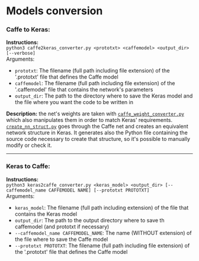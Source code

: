 # Models conversion
### Caffe to Keras:
**Instructions:**<br>
`python3 caffe2keras_converter.py <prototxt> <caffemodel> <output_dir> [--verbose]`<br>
Arguments:
* `prototxt`: The filename (full path including file extension) of the '.prototxt' file that defines the Caffe model
* `caffemodel`: The filename (full path including file extension) of the '.caffemodel' file that contains the network's parameters
* `output_dir`: The path to the directory where to save the Keras model and the file where you want the code to be written in

**Description:** the net's weights are taken with [`caffe_weight_converter.py`](https://github.com/AlexPasqua/caffe_weight_converter/blob/8a703e53c60ac6673f1091260065d090157ad8e0/caffe_weight_converter.py) which also manipulates them in order to match Keras' requirements.<br>
[`create_nn_struct.py`](caffe2keras/create_nn_struct.py) goes through the Caffe net and creates an equivalent network structure in Keras. It generates also the Python file containing the source code necessary to create that structure, so it's possible to manually modify or check it.

---

### Keras to Caffe:
**Instructions:**<br>
`python3 keras2caffe_converter.py <keras_model> <output_dir> [--caffemodel_name CAFFEMODEL NAME] [--prototxt PROTOTXT]`<br>
Arguments:
* `keras_model`: The filename (full path including extension) of the file that contains the Keras model
* `output_dir`: The path to the output directory where to save th caffemodel (and prototxt if necessary)
* `--caffemodel_name CAFFEMODEL_NAME`: The name (WITHOUT extension) of the file where to save the Caffe model
* `--prototxt PROTOTXT`: The filename (full path including file extension) of the '.prototxt' file that defines the Caffe model